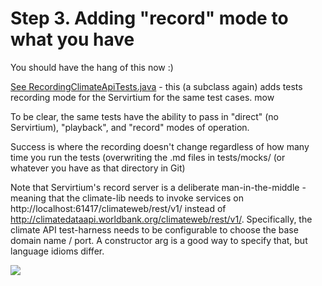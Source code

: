 # Step 3. Adding "record" mode to what you have

You should have the hang of this now :)

[See RecordingClimateApiTests.java](https://github.com/servirtium/demo-java-climate-tck/blob/master/src/test/java/com/paulhammant/climatedata/RecordingClimateApiTests.java) - this (a subclass again) adds tests recording mode for the Servirtium for the same test cases.
mow

To be clear, the same tests have the ability to pass in "direct" (no Servirtium), "playback", 
and "record" modes of operation.

Success is where the recording doesn't change regardless of how many time you run the tests 
(overwriting the .md files in tests/mocks/ (or whatever you have as that directory in Git)

Note that Servirtium's record server is a deliberate man-in-the-middle - meaning that the 
climate-lib needs to invoke services on http://localhost:61417/climateweb/rest/v1/ 
instead of http://climatedataapi.worldbank.org/climateweb/rest/v1/. Specifically, the climate API test-harness 
needs to be configurable to choose the base domain name / port. A constructor arg is a good way to specify that, 
but language idioms differ.

<img src="https://raw.github.com/servirtium/README/master/3.svg?sanitize=true">

